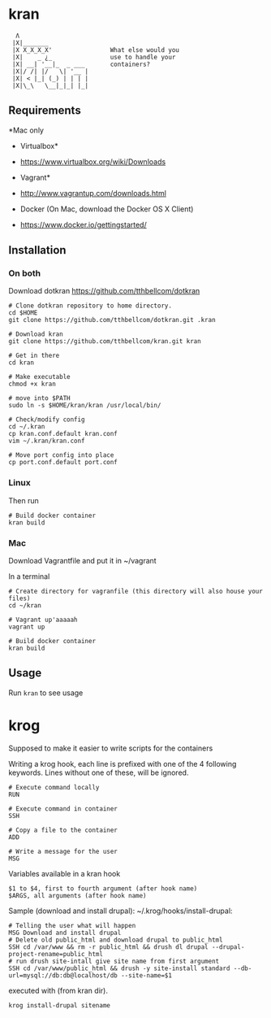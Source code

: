 # kran

```
  Λ
 |X|_______
 |X X_X_X_X'                What else would you
 |X|    _ ¿_                use to handle your
 |X| __| '__|_  _ ___       containers?
 |X|/ /| |/   \| '__ |
 |X| < |_| (_) | | | |
 |X|\_\   \__|_|_| |_|

```


## Requirements 
*Mac only
- Virtualbox*
 - https://www.virtualbox.org/wiki/Downloads

- Vagrant*
 - http://www.vagrantup.com/downloads.html

- Docker (On Mac, download the Docker OS X Client)
 - https://www.docker.io/gettingstarted/



## Installation
### On both
Download dotkran
https://github.com/tthbellcom/dotkran

```
# Clone dotkran repository to home directory.
cd $HOME
git clone https://github.com/tthbellcom/dotkran.git .kran

# Download kran
git clone https://github.com/tthbellcom/kran.git kran

# Get in there
cd kran

# Make executable
chmod +x kran

# move into $PATH
sudo ln -s $HOME/kran/kran /usr/local/bin/

# Check/modify config
cd ~/.kran
cp kran.conf.default kran.conf
vim ~/.kran/kran.conf

# Move port config into place
cp port.conf.default port.conf
```

### Linux
Then run
``` 
# Build docker container
kran build 
```

### Mac

Download Vagrantfile and put it in ~/vagrant

In a terminal

```
# Create directory for vagranfile (this directory will also house your files)
cd ~/kran

# Vagrant up'aaaaah
vagrant up

# Build docker container
kran build
```


## Usage
Run ``` kran ``` to see usage

# krog
Supposed to make it easier to write scripts for the containers

Writing a krog hook, each line is prefixed with one of the 4 following keywords.
Lines without one of these, will be ignored.

```
# Execute command locally
RUN

# Execute command in container
SSH 

# Copy a file to the container
ADD

# Write a message for the user
MSG
```

Variables available in a kran hook
```
$1 to $4, first to fourth argument (after hook name)
$ARGS, all arguments (after hook name)

```

Sample (download and install drupal):
~/.krog/hooks/install-drupal:
```
# Telling the user what will happen
MSG Download and install drupal
# Delete old public_html and download drupal to public_html
SSH cd /var/www && rm -r public_html && drush dl drupal --drupal-project-rename=public_html
# run drush site-intall give site name from first argument
SSH cd /var/www/public_html && drush -y site-install standard --db-url=mysql://db:db@localhost/db --site-name=$1
```

executed with (from kran dir).
```
krog install-drupal sitename
```
